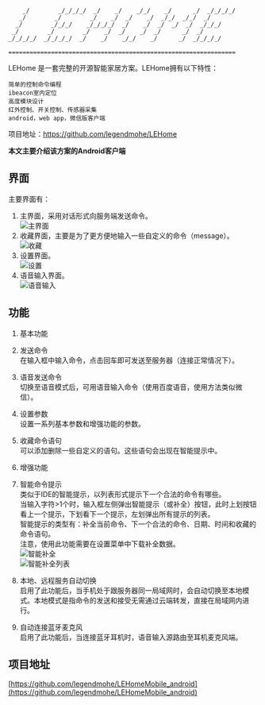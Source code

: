         _/        _/_/_/_/  _/    _/    _/_/    _/      _/  _/_/_/_/   
       _/        _/        _/    _/  _/    _/  _/_/  _/_/  _/          
      _/        _/_/_/    _/_/_/_/  _/    _/  _/  _/  _/  _/_/_/       
     _/        _/        _/    _/  _/    _/  _/      _/  _/            
    _/_/_/_/  _/_/_/_/  _/    _/    _/_/    _/      _/  _/_/_/_/       

    ================================================================

LEHome 是一套完整的开源智能家居方案。LEHome拥有以下特性：

    简单的控制命令编程
    ibeacon室内定位
    高度模块设计
    红外控制、开关控制、传感器采集
    android，web app，微信版客户端

项目地址：https://github.com/legendmohe/LEHome

**本文主要介绍该方案的Android客户端**

## 界面

主要界面有：

1. 主界面，采用对话形式向服务端发送命令。  
    ![主界面]()
2. 收藏界面，主要是为了更方便地输入一些自定义的命令（message）。  
    ![收藏]()
3. 设置界面。  
    ![设置]()
4. 语音输入界面。  
    ![语音输入]()

## 功能

1. 基本功能
  1. 发送命令  
    在输入框中输入命令，点击回车即可发送至服务器（连接正常情况下）。
  2. 语音发送命令  
    切换至语音模式后，可用语音输入命令（使用百度语音，使用方法类似微信）。
  3. 设置参数  
    设置一系列基本参数和增强功能的参数。
  4. 收藏命令语句  
    可以添加删除一些自定义的语句。这些语句会出现在智能提示中。

2. 增强功能
  1. 智能命令提示  
    类似于IDE的智能提示，以列表形式提示下一个合法的命令有哪些。  
    当输入字符>1个时，输入框左侧弹出智能提示（或补全）按钮，此时上划按钮看上一个提示，下划看下一个提示，左划弹出所有提示的列表。  
    智能提示的类型有：补全当前命令、下一个合法的命令、日期、时间和收藏的命令语句。  
    注意，使用此功能需要在设置菜单中下载补全数据。  
    ![智能补全]()  
    ![智能补全列表]()
  2. 本地、远程服务自动切换  
    启用了此功能后，当手机处于跟服务器同一局域网时，会自动切换至本地模式。本地模式是指命令的发送和接受无需通过云端转发，直接在局域网内进行。
  3. 自动连接蓝牙麦克风  
    启用了此功能后，当连接蓝牙耳机时，语音输入源路由至耳机麦克风端。

## 项目地址

[https://github.com/legendmohe/LEHomeMobile_android](https://github.com/legendmohe/LEHomeMobile_android)
